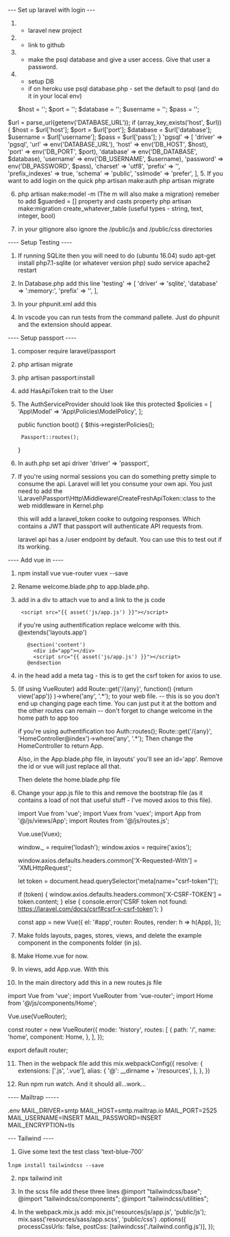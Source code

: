 --- Set up laravel with login --- 
1. - laravel new project
2. - link to github 
3. - make the psql database and give a user access. Give that user a password.
4. - setup DB
    - if on heroku use psql
       database.php - set the default to psql (and do it in your local env)
       
    $host = '';
$port = '';
$database = '';
$username = '';
$pass = '';

$url = parse_url(getenv('DATABASE_URL'));
if (array_key_exists('host', $url)) {
    $host = $url['host'];
    $port = $url['port'];
    $database = $url['database'];
    $username = $url['username'];
    $pass = $url['pass'];
}
   'pgsql' => [
            'driver' => 'pgsql',
            'url' => env('DATABASE_URL'),
            'host' => env('DB_HOST', $host),
            'port' => env('DB_PORT', $port),
            'database' => env('DB_DATABASE', $database),
            'username' => env('DB_USERNAME', $username),
            'password' => env('DB_PASSWORD', $pass),
            'charset' => 'utf8',
            'prefix' => '',
            'prefix_indexes' => true,
            'schema' => 'public',
            'sslmode' => 'prefer',
        ],
5. If you want to add login on the quick 
    php artisan make:auth
    php artisan migrate

6.  php artisan make:model -m (The m will also make a migration)
    remeber to add $guarded = [] property and casts property 
    php artisan make:migration create_whatever_table (useful types - string, text, integer, bool)

7. in your gitignore also ignore the /public/js and /public/css directories


---- Setup Testing ---- 

1. If running SQLite then you will need to do (ubuntu 16.04) 
    sudo apt-get install php7.1-sqlite (or whatever version php)
    sudo service apache2 restart

2. In Database.php add this line 
        'testing' => [
            'driver' => 'sqlite',
            'database' => ':memory:',
            'prefix' => '',
        ],

3. In your phpunit.xml add this 
 <server name="DB_CONNECTION" value="testing"/>

4. In vscode you can run tests from the command pallete. Just do phpunit and the extension should appear. 

---- Setup passport ---- 

1. composer require laravel/passport

2. php artisan migrate

3. php artisan passport:install

4. add HasApiToken trait to the User

5. The AuthServiceProvider should look like this
protected $policies = [
        'App\Model' => 'App\Policies\ModelPolicy',
    ];

    public function boot()
    {
        $this->registerPolicies();

        Passport::routes();
    }

6. In auth.php  set api driver 'driver' => 'passport',

7. If you're using normal sessions you can do something pretty simple to consume the api. Laravel will let you consume your own api. 
   You just need to add the \Laravel\Passport\Http\Middleware\CreateFreshApiToken::class to the web middleware in Kernel.php

   this will add a laravel_token cooke to outgoing responses. Which contains a JWT that passport will authenticate API requests from. 

   laravel api has a /user endpoint by default. You can use this to test out if its working.

---- Add vue in ---- 
1. npm install vue vue-router vuex --save

2. Rename welcome.blade.php to app.blade.php.

3. add in a div to attach vue to and a link to the js code
         <div id="app"></div>

        <script src="{{ asset('js/app.js') }}"></script>

	if you're using authentification replace welcome with this.
          @extends('layouts.app')

          @section('content')
            <div id="app"></div>
            <script src="{{ asset('js/app.js') }}"></script> 
          @endsection

4. in the head add a meta tag - this is to get the csrf token for axios to use. 
        <meta name="csrf-token" content="{{ csrf_token() }}">

5. (If using VueRouter) add Route::get('/{any}', function() {return view('app')} )->where('any', '.*'); to your web file.
   -- this is so you don't end up changing page each time. You can just put it at the bottom and the other routes can remain
   -- don't forget to change welcome in the home path to app too

   if you're using authentification too 
	  Auth::routes();
	  Route::get('/{any}', 'HomeController@index')->where('any', '.*');
   Then change the HomeController to return App. 

   Also, in the App.blade.php file, in layouts' you'll see an id='app'. Remove the id or vue will just replace all that.

   Then delete the home.blade.php file


6. Change your app.js file to this and remove the bootstrap file (as it contains a load of not that useful stuff - I've moved axios to this file).

    import Vue from 'vue';
    import Vuex from 'vuex';
    import App from '@/js/views/App';
    import Routes from '@/js/routes.js';

    Vue.use(Vuex);

    window._ = require('lodash');
    window.axios = require('axios');

    window.axios.defaults.headers.common['X-Requested-With'] = 'XMLHttpRequest';

    let token = document.head.querySelector('meta[name="csrf-token"]');

    if (token) {
        window.axios.defaults.headers.common['X-CSRF-TOKEN'] = token.content;
    } else {
        console.error('CSRF token not found: https://laravel.com/docs/csrf#csrf-x-csrf-token');
    }

    const app = new Vue({
        el: '#app',
        router: Routes,
        render: h => h(App),
    });

7. Make folds layouts, pages, stores, views, and delete the example component in the components folder (in js).

8. Make Home.vue for now.
   
9. In views, add App.vue. With this
<template>
<div>
   <p> Hello </p>
   <router-view></router-view>
</div>   
</template>

<script>
export default {};
</script>

10. In the main directory add this in a new routes.js file

import Vue from 'vue';
import VueRouter from 'vue-router';
import Home from '@/js/components/Home';

Vue.use(VueRouter);

const router = new VueRouter({
    mode: 'history',
    routes: [
      {
          path: '/',
          name: 'home',
          component: Home,
      },
    ],
});

export default router;

11. Then in the webpack file add this 
mix.webpackConfig({
    resolve: {
        extensions: ['.js', '.vue'],
        alias: {
            '@': __dirname + '/resources',
        },
    },
})

12. Run npm run watch. And it should all...work...

---- Mailtrap -----

.env
MAIL_DRIVER=smtp
MAIL_HOST=smtp.mailtrap.io
MAIL_PORT=2525
MAIL_USERNAME=INSERT
MAIL_PASSWORD=INSERT
MAIL_ENCRYPTION=tls

--- Tailwind ----

1. Give some text the test class 'text-blue-700'

1.`npm install tailwindcss --save`

2. npx tailwind init

3. In the scss file add these three lines 
@import "tailwindcss/base";
@import "tailwindcss/components";
@import "tailwindcss/utilities";

4. In the webpack.mix.js add:
mix.js('resources/js/app.js', 'public/js');
mix.sass('resources/sass/app.scss', 'public/css')
.options({
    processCssUrls: false,
    postCss: [tailwindcss('./tailwind.config.js')],
});
